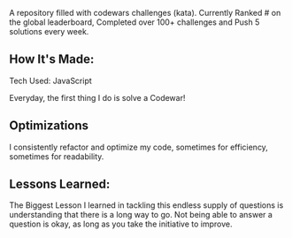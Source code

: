 A repository filled with codewars challenges (kata). Currently Ranked # on the global leaderboard, Completed over 100+ challenges and Push 5 solutions every week.

## How It's Made:

Tech Used: JavaScript

Everyday, the first thing I do is solve a Codewar!

## Optimizations

I consistently refactor and optimize my code, sometimes for efficiency, sometimes for readability.

## Lessons Learned:

The Biggest Lesson I learned in tackling this endless supply of questions is understanding that there is a long way to go. Not being able to answer a question is okay, as long as you take the initiative to improve.
